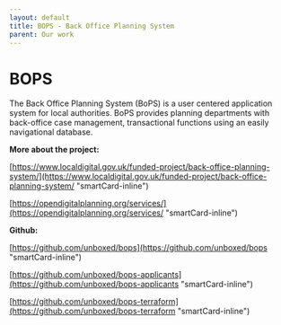 ```yaml
---
layout: default
title: BOPS - Back Office Planning System
parent: Our work
---
```


# BOPS

The Back Office Planning System (BoPS) is a user centered application system for local authorities. BoPS provides planning departments with back-office case management, transactional functions using an easily navigational database.

**More about the project:**

[https://www.localdigital.gov.uk/funded-project/back-office-planning-system/](https://www.localdigital.gov.uk/funded-project/back-office-planning-system/ "smartCard-inline")

[https://opendigitalplanning.org/services/](https://opendigitalplanning.org/services/ "smartCard-inline")

**Github:**

[https://github.com/unboxed/bops](https://github.com/unboxed/bops "smartCard-inline")

[https://github.com/unboxed/bops-applicants](https://github.com/unboxed/bops-applicants "smartCard-inline")

[https://github.com/unboxed/bops-terraform](https://github.com/unboxed/bops-terraform "smartCard-inline")
